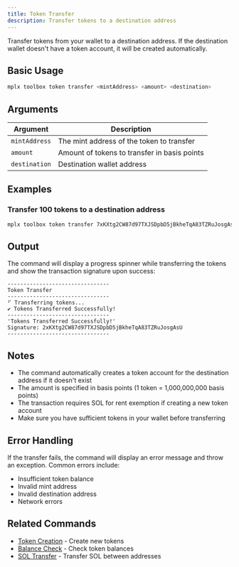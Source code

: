 ```yaml
---
title: Token Transfer
description: Transfer tokens to a destination address
---
```


Transfer tokens from your wallet to a destination address. If the destination wallet doesn't have a token account, it will be created automatically.

## Basic Usage

```bash
mplx toolbox token transfer <mintAddress> <amount> <destination>
```

## Arguments

| Argument | Description |
|----------|-------------|
| `mintAddress` | The mint address of the token to transfer |
| `amount` | Amount of tokens to transfer in basis points |
| `destination` | Destination wallet address |

## Examples

### Transfer 100 tokens to a destination address

```bash
mplx toolbox token transfer 7xKXtg2CW87d97TXJSDpbD5jBkheTqA83TZRuJosgAsU 10000000000 9WzDXwBbmkg8ZTbNMqUxvQRAyrZzDsGYdLVL9zYtAWWM
```

## Output

The command will display a progress spinner while transferring the tokens and show the transaction signature upon success:

```
--------------------------------
Token Transfer         
--------------------------------
⠋ Transferring tokens...
✔ Tokens Transferred Successfully!
--------------------------------
'Tokens Transferred Successfully!'
Signature: 2xKXtg2CW87d97TXJSDpbD5jBkheTqA83TZRuJosgAsU
--------------------------------
```

## Notes

- The command automatically creates a token account for the destination address if it doesn't exist
- The amount is specified in basis points (1 token = 1,000,000,000 basis points)
- The transaction requires SOL for rent exemption if creating a new token account
- Make sure you have sufficient tokens in your wallet before transferring

## Error Handling

If the transfer fails, the command will display an error message and throw an exception. Common errors include:

- Insufficient token balance
- Invalid mint address
- Invalid destination address
- Network errors

## Related Commands

- [Token Creation](/cli/toolbox/token-create) - Create new tokens
- [Balance Check](/cli/toolbox/sol-balance) - Check token balances
- [SOL Transfer](/cli/toolbox/sol-transfer) - Transfer SOL between addresses 